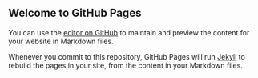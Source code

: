 ## Welcome to GitHub Pages

You can use the [editor on GitHub](https://github.com/Qingfeng567/Qingfeng567.github.io/edit/master/README.md) to maintain and preview the content for your website in Markdown files.

Whenever you commit to this repository, GitHub Pages will run [Jekyll](https://jekyllrb.com/) to rebuild the pages in your site, from the content in your Markdown files.


